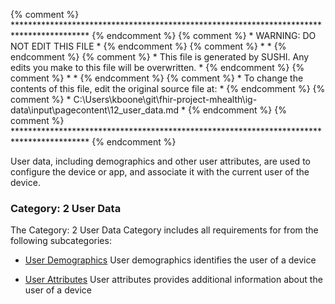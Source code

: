 {% comment %} ***************************************************************************************** {% endcomment %}
{% comment %} *                            WARNING: DO NOT EDIT THIS FILE                             * {% endcomment %}
{% comment %} *                                                                                       * {% endcomment %}
{% comment %} * This file is generated by SUSHI. Any edits you make to this file will be overwritten. * {% endcomment %}
{% comment %} *                                                                                       * {% endcomment %}
{% comment %} * To change the contents of this file, edit the original source file at:                * {% endcomment %}
{% comment %} * C:\Users\kboone\git\fhir-project-mhealth\ig-data\input\pagecontent\12_user_data.md    * {% endcomment %}
{% comment %} ***************************************************************************************** {% endcomment %}

User data, including demographics and other user attributes, are used to configure
the device or app, and associate it with the current user of the device.
<span id='2-user-data'/>
### Category: 2 User Data

The Category: 2 User Data Category includes all requirements for from the following subcategories:
 * [User Demographics](user_demographics.html)
   User demographics identifies the user of a device

 * [User Attributes](user_attributes.html)
   User attributes provides additional information about the user of a device

